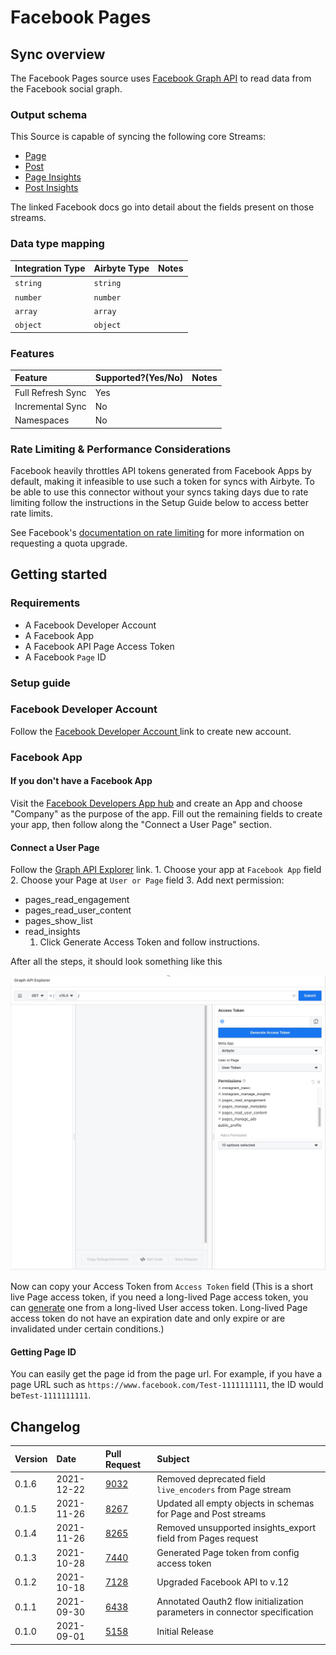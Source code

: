 # Facebook Pages

## Sync overview

The Facebook Pages source uses [Facebook Graph API](https://developers.facebook.com/docs/graph-api/?locale=en_US) to read data from the Facebook social graph.

### Output schema

This Source is capable of syncing the following core Streams:

* [Page](https://developers.facebook.com/docs/graph-api/reference/v11.0/page/#fields)
* [Post](https://developers.facebook.com/docs/graph-api/reference/v11.0/page/feed#pubfields)
* [Page Insights](https://developers.facebook.com/docs/graph-api/reference/v11.0/page/insights/#fields)
* [Post Insights](https://developers.facebook.com/docs/graph-api/reference/v11.0/insights)

The linked Facebook docs go into detail about the fields present on those streams.

### Data type mapping

| Integration Type | Airbyte Type | Notes |
| :--- | :--- | :--- |
| `string` | `string` |  |
| `number` | `number` |  |
| `array` | `array` |  |
| `object` | `object` |  |

### Features

| Feature | Supported?\(Yes/No\) | Notes |
| :--- | :--- | :--- |
| Full Refresh Sync | Yes |  |
| Incremental Sync | No |  |
| Namespaces | No |  |

### Rate Limiting & Performance Considerations

Facebook heavily throttles API tokens generated from Facebook Apps by default, making it infeasible to use such a token for syncs with Airbyte. To be able to use this connector without your syncs taking days due to rate limiting follow the instructions in the Setup Guide below to access better rate limits.

See Facebook's [documentation on rate limiting](https://developers.facebook.com/docs/graph-api/overview/rate-limiting) for more information on requesting a quota upgrade.

## Getting started

### Requirements

* A Facebook Developer Account
* A Facebook App
* A Facebook API Page Access Token
* A Facebook `Page` ID

### Setup guide

### Facebook Developer Account

Follow the [Facebook Developer Account ](https://developers.facebook.com/async/registration/) link to create new account.

### Facebook App

#### If you don't have a Facebook App

Visit the [Facebook Developers App hub](https://developers.facebook.com/apps/) and create an App and choose "Company" as the purpose of the app. Fill out the remaining fields to create your app, then follow along the "Connect a User Page" section.

#### Connect a User Page

Follow the [Graph API Explorer](https://developers.facebook.com/tools/explorer/) link. 1. Choose your app at `Facebook App` field 2. Choose your Page at `User or Page` field 3. Add next permission:

* pages\_read\_engagement
* pages\_read\_user\_content 
* pages\_show\_list
* read\_insights
  1. Click Generate Access Token and follow instructions.

After all the steps, it should look something like this

![](../../.gitbook/assets/facebook-pages-1.png)

Now can copy your Access Token from `Access Token` field \(This is a short live Page access token, if you need a long-lived Page access token, you can [generate](https://developers.facebook.com/docs/facebook-login/access-tokens/refreshing#get-a-long-lived-page-access-token) one from a long-lived User access token. Long-lived Page access token do not have an expiration date and only expire or are invalidated under certain conditions.\)

#### Getting Page ID

You can easily get the page id from the page url. For example, if you have a page URL such as `https://www.facebook.com/Test-1111111111`, the ID would be`Test-1111111111`.

## Changelog

| Version | Date       | Pull Request                                             | Subject                                                                    |
| :------ | :--------- | :------------------------------------------------------- | :------------------------------------------------------------------------- |
|  0.1.6  | 2021-12-22 | [9032](https://github.com/airbytehq/airbyte/pull/9032)   | Removed deprecated field `live_encoders` from Page stream                  |
|  0.1.5  | 2021-11-26 | [8267](https://github.com/airbytehq/airbyte/pull/8267)   | Updated all empty objects in schemas for Page and Post streams             |
|  0.1.4  | 2021-11-26 | [8265](https://github.com/airbytehq/airbyte/pull/8265)   | Removed unsupported insights_export field from Pages request               |
|  0.1.3  | 2021-10-28 | [7440](https://github.com/airbytehq/airbyte/pull/7440)   | Generated Page token from config access token                              |
|  0.1.2  | 2021-10-18 | [7128](https://github.com/airbytehq/airbyte/pull/7128)   | Upgraded Facebook API to v.12                                              |
|  0.1.1  | 2021-09-30 | [6438](https://github.com/airbytehq/airbyte/pull/6438)   | Annotated Oauth2 flow initialization parameters in connector specification |
|  0.1.0  | 2021-09-01 | [5158](https://github.com/airbytehq/airbyte/pull/5158)   | Initial Release                                                            |
